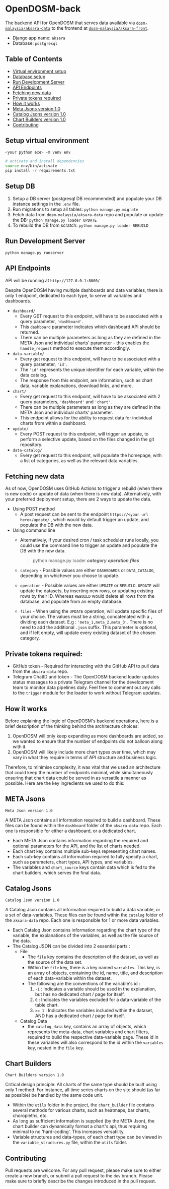 # OpenDOSM-back

The backend API for OpenDOSM that serves data available via [`dosm-malaysia/aksara-data`](https://github.com/dosm-malaysia/aksara-data) to the frontend at [`dosm-malaysia/aksara-front`](https://github.com/dosm-malaysia/aksara-front).
- Django app name: `aksara`
- Database: `postgresql`

## Table of Contents

- [Virtual environment setup](#setup-virtual-environment)
- [Database setup](#setup-db)
- [Run Development Server](#run-development-server)
- [API Endpoints](#api-endpoints)
- [Fetching new data](#fetching-new-data)
- [Private tokens required](#private-tokens-required)
- [How it works](#how-it-works)
- [Meta Jsons version 1.0](#meta-jsons)
- [Catalog Jsons version 1.0](#catalog-jsons)
- [Chart Builders version 1.0](#chart-builders)
- [Contributing](#contributing)


## Setup virtual environment

```bash
<your python exe> -m venv env

# activate and install dependencies
source env/bin/activate
pip install -r requirements.txt
```

## Setup DB

1. Setup a DB server (postgresql DB recommended) and populate your DB instance settings in the `.env` file.
2. Run migrations to setup all tables: `python manage.py migrate`
3. Fetch data from `dosm-malaysia/aksara-data` repo and populate or update the DB: `python manage.py loader UPDATE`
4. To rebuild the DB from scratch: `python manage.py loader REBUILD`

## Run Development Server
`python manage.py runserver`

## API Endpoints
API will be running at `http://127.0.0.1:8000/`

Despite OpenDOSM having multiple dashboards and data variables, there is only 1 endpoint, dedicated to each type, to serve all variables and dashboards.

- `dashboard/`
    - Every GET request to this endpoint, will have to be associated with a query parameter, `'dashboard'`.
    - This `dashboard` parameter indicates which dashboard API should be returned.
    - There can be multiple parameters as long as they are defined in the META Json and individual charts' parameter - this enables the `handle_request` method to execute them accordingly.
- `data-variable/`
    - Every get request to this endpoint, will have to be associated with a query parameter, `'id'`.
    - The `'id'` represents the unique identifier for each variable, within the data catalog.
    - The response from this endpoint, are information, such as chart data, variable explanations, download links, and more.
- `chart/`
    - Every get request to this endpoint, will have to be associated with 2 query parameters, `'dashboard'` and `'chart'`.
    - There can be multiple parameters as long as they are defined in the META Json and individual charts' parameter.
    - This endpoint allows for the ability to request data for individual charts from within a dashboard.
- `update/`
    - Every POST request to this endpoint, will trigger an update, to perform a selective update, based on the files changed in the git repository.
- `data-catalog/`
    - Every get request to this endpoint, will populate the homepage, with a list of categories, as well as the relevant data variables.

## Fetching new data
As of now, OpenDOSM uses GitHub Actions to trigger a rebuild (when there is new code) or update of data (when there is new data). Alternatively, with your preferred deployment setup, there are 2 ways to update the data.
- Using POST method
  - A post request can be sent to the endpoint `https://<your url here>/update/` , which would by default trigger an update, and populate the DB with the new data.
- Using command line
  * Alternatively, if your desired cron / task scheduler runs locally, you could use the command line to trigger an update and populate the DB with the new data.
    > python manage.py loader ***category*** ***operation*** ***files***

  * `category` - Possible values are either `DASHBOARDS` or `DATA_CATALOG`, depending on whichever you choose to update.
  * `operation` - Possible values are either `UPDATE` or `REBUILD`. `UPDATE` will update the datasets, by inserting new rows, or updating existing rows by their ID. Whereas `REBUILD` would delete all rows from the database, and populate from an empty database.
  * `files` - When using the `UPDATE` operation, will update specific files of your choice. The values must be a string, concatenated with a `,` dividing each dataset. E.g : `'meta_1,meta_2,meta_3'`. There is no need to add the additional `.json` suffix. This parameter is optional, and if left empty, will update every existing dataset of the chosen category.

## Private tokens required:
- GitHub token -  Required for interacting with the GitHub API to pull data from the `aksara-data` repo.
- Telegram ChatID and token - The OpenDOSM backend loader updates status messages to a private Telegram channel for the development team to monitor data pipelines daily. Feel free to comment out any calls to the `trigger` module for the loader to work without Telegram updates.

## How it works
Before explaining the logic of OpenDOSM's backend operations, here is a brief description of the thinking behind the architecture choices:
1. OpenDOSM will only keep expanding as more dashboards are added, so we wanted to ensure that the number of endpoints did not balloon along with it.
2. OpenDOSM will likely include more chart types over time, which may vary in what they require in terms of API structure and business logic.

Therefore, to minimise complexity, it was vital that we used an architecture that could keep the number of endpoints minimal, while simultaneously ensuring that chart data could be served in as versatile a manner as possible. Here are the key ingredients we used to do this:

## META Jsons
    Meta Json version 1.0
A META Json contains all information required to build a dashboard. These files can be found within the `dashboard` folder of the `aksara-data` repo. Each one is responsible for either a dashboard, or a dedicated chart.
- Each META Json contains information regarding the required and optional parameters for the API, and the list of charts needed.
- Each chart key contains multiple sub-keys representing chart names.
- Each sub-key contains all information required to fully specify a chart, such as parameters, chart types, API types, and variables.
- The variables and `chart_source` keys contain data which is fed to the chart builders, which serves the final data.

## Catalog Jsons
    Catalog Json version 1.0
A Catalog Json contains all information required to build a data variable, or a set of data-variables. These files can be found within the `catalog` folder of the `aksara-data` repo. Each one is responsible for 1 or more data variables.
- Each Catalog Json contains information regarding the chart type of the variable, the explanations of the variables, as well as the file source of the data.
- The Catalog JSON can be divided into 2 essential parts :
    - File
        - The `file` key contains the description of the dataset, as well as the source of the data set.
        - Within the `file` key, there is a key named `variables`. This key, is an array of objects, containing the id, name, title, and description of each data-variable within the dataset.
        - The following are the conventions of the variable's id :
            1. `-1` : Indicates a variable should be used in the explanation, but has no dedicated chart / page for itself.
            2. `0` : Indicates the variables excluded for a data-variable of the table chart.
            3. `>= 1` : Indicates the variables included within the dataset, AND has a dedicated chart / page for itself.
    - Catalog Data
        - the `catalog_data` key, contains an array of objects, which represents the meta-data, chart variables and chart filters, required to build the respective data-variable page. These id in these variables will also correspond to the id within the `variables` key, nested in the `file` key.

## Chart Builders
    Chart Builders version 1.0
Critical design principle: All charts of the same type should be built using only 1 method. For instance, all time series charts on the site should (as far as possible) be handled by the same code unit.
- Within the `utils` folder in the project, the `chart_builder` file contains several methods for various charts, such as heatmaps, bar charts, choropleths, etc.
- As long as sufficient information is supplied (by the META Json), the chart builder can dynamically format a chart's api, thus requiring minimal to no 'hard-coding'. This increases versatility.
- Variable structures and data-types, of each chart type can be viewed in the `variable_structures.py` file, within the `utils` folder.

## Contributing
Pull requests are welcome. For any pull request, please make sure to either create a new branch, or submit a pull request to the `dev` branch. Please make sure to briefly describe the changes introduced in the pull request.
